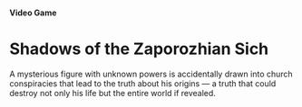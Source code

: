 
#### Video Game

# Shadows of the Zaporozhian Sich

A mysterious figure with unknown powers is accidentally drawn into church conspiracies that lead to the truth about his origins — a truth that could destroy not only his life but the entire world if revealed.
